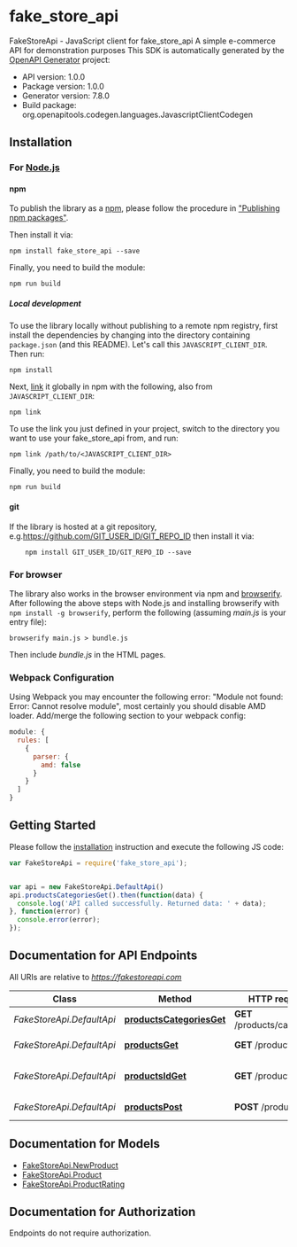 # fake_store_api

FakeStoreApi - JavaScript client for fake_store_api
A simple e-commerce API for demonstration purposes
This SDK is automatically generated by the [OpenAPI Generator](https://openapi-generator.tech) project:

- API version: 1.0.0
- Package version: 1.0.0
- Generator version: 7.8.0
- Build package: org.openapitools.codegen.languages.JavascriptClientCodegen

## Installation

### For [Node.js](https://nodejs.org/)

#### npm

To publish the library as a [npm](https://www.npmjs.com/), please follow the procedure in ["Publishing npm packages"](https://docs.npmjs.com/getting-started/publishing-npm-packages).

Then install it via:

```shell
npm install fake_store_api --save
```

Finally, you need to build the module:

```shell
npm run build
```

##### Local development

To use the library locally without publishing to a remote npm registry, first install the dependencies by changing into the directory containing `package.json` (and this README). Let's call this `JAVASCRIPT_CLIENT_DIR`. Then run:

```shell
npm install
```

Next, [link](https://docs.npmjs.com/cli/link) it globally in npm with the following, also from `JAVASCRIPT_CLIENT_DIR`:

```shell
npm link
```

To use the link you just defined in your project, switch to the directory you want to use your fake_store_api from, and run:

```shell
npm link /path/to/<JAVASCRIPT_CLIENT_DIR>
```

Finally, you need to build the module:

```shell
npm run build
```

#### git

If the library is hosted at a git repository, e.g.https://github.com/GIT_USER_ID/GIT_REPO_ID
then install it via:

```shell
    npm install GIT_USER_ID/GIT_REPO_ID --save
```

### For browser

The library also works in the browser environment via npm and [browserify](http://browserify.org/). After following
the above steps with Node.js and installing browserify with `npm install -g browserify`,
perform the following (assuming *main.js* is your entry file):

```shell
browserify main.js > bundle.js
```

Then include *bundle.js* in the HTML pages.

### Webpack Configuration

Using Webpack you may encounter the following error: "Module not found: Error:
Cannot resolve module", most certainly you should disable AMD loader. Add/merge
the following section to your webpack config:

```javascript
module: {
  rules: [
    {
      parser: {
        amd: false
      }
    }
  ]
}
```

## Getting Started

Please follow the [installation](#installation) instruction and execute the following JS code:

```javascript
var FakeStoreApi = require('fake_store_api');


var api = new FakeStoreApi.DefaultApi()
api.productsCategoriesGet().then(function(data) {
  console.log('API called successfully. Returned data: ' + data);
}, function(error) {
  console.error(error);
});


```

## Documentation for API Endpoints

All URIs are relative to *https://fakestoreapi.com*

Class | Method | HTTP request | Description
------------ | ------------- | ------------- | -------------
*FakeStoreApi.DefaultApi* | [**productsCategoriesGet**](docs/DefaultApi.md#productsCategoriesGet) | **GET** /products/categories | Get all categories
*FakeStoreApi.DefaultApi* | [**productsGet**](docs/DefaultApi.md#productsGet) | **GET** /products | Get all products
*FakeStoreApi.DefaultApi* | [**productsIdGet**](docs/DefaultApi.md#productsIdGet) | **GET** /products/{id} | Get a product by ID
*FakeStoreApi.DefaultApi* | [**productsPost**](docs/DefaultApi.md#productsPost) | **POST** /products | Add a new product


## Documentation for Models

 - [FakeStoreApi.NewProduct](docs/NewProduct.md)
 - [FakeStoreApi.Product](docs/Product.md)
 - [FakeStoreApi.ProductRating](docs/ProductRating.md)


## Documentation for Authorization

Endpoints do not require authorization.

